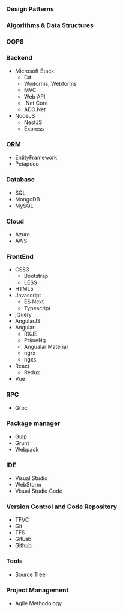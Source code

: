 ### Design Patterns
### Algorithms & Data Structures
### OOPS
### Backend
- Microsoft Stack
	- C#
	- Winforms, Webforms
	- MVC
	- Web API
	- .Net Core
    - ADO.Net
- NodeJS
	- NestJS
    - Express

### ORM
- EntityFramework
- Petapoco

### Database
- SQL
- MongoDB
- MySQL

### Cloud
- Azure
- AWS

### FrontEnd
- CSS3
	- Bootstrap
    - LESS    
- HTML5
- Javascript
	- ES Next
    - Typescript
- jQuery
- AngularJS
- Angular
	- RXJS
    - PrimeNg
    - Angualar Material
    - ngrx
    - ngxs
- React
	- Redux
- Vue
    
### RPC
- Grpc

### Package manager
- Gulp
- Grunt
- Webpack

### IDE
- Visual Studio
- WebStorm
- Visual Studio Code

### Version Control and Code Repository
- TFVC
- Git
- TFS
- GitLab
- Github

### Tools
- Source Tree


### Project Management
- Agile Methodology
